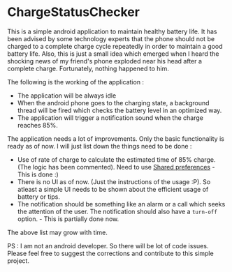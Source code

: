 # ChargeStatusChecker
This is a simple android application to maintain healthy battery life. 
It has been advised by some technology experts that the phone should not be  charged to a complete charge cycle repeatedly in order to maintain a good battery life.
Also, this is just a small idea which emerged when I heard the shocking news of my friend's phone exploded near his head after a complete charge.
Fortunately, nothing happened to him.

The following is the working of the application : 
* The application will be always idle
* When the android phone goes to the charging state, a background thread will be fired which checks the battery level in an optimized way.
* The application will trigger a notification sound when the charge reaches 85%.

The application needs a lot of improvements. Only the basic functionality is ready as of now. I will just list down the things need to be done : 

* Use of rate of charge to calculate the estimated time of 85% charge. (The logic has been commented). Need to use [Shared preferences](https://developer.android.com/training/data-storage/shared-preferences) - This is done :)
* There is no UI as of now. (Just the instructions of the usage :P). So atleast a simple UI needs to be shown about the efficient usage of battery or tips.
* The notification should be something like an alarm or a call which seeks the attention of the user. The notification should also have a `turn-off` option. - This is partially done now.

The above list may grow with time. 

PS : I am not an android developer. So there will be lot of code issues. Please feel free to suggest the corrections and contribute to this simple project. 

